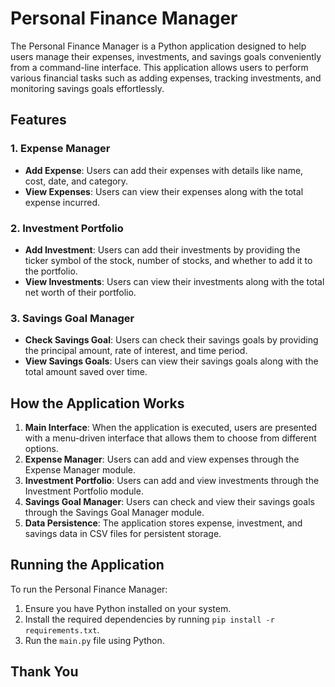 # Personal Finance Manager



The Personal Finance Manager is a Python application designed to help users manage their expenses, investments, and savings goals conveniently from a command-line interface. This application allows users to perform various financial tasks such as adding expenses, tracking investments, and monitoring savings goals effortlessly.

## Features

### 1. Expense Manager

- **Add Expense**: Users can add their expenses with details like name, cost, date, and category.
- **View Expenses**: Users can view their expenses along with the total expense incurred.

### 2. Investment Portfolio

- **Add Investment**: Users can add their investments by providing the ticker symbol of the stock, number of stocks, and whether to add it to the portfolio.
- **View Investments**: Users can view their investments along with the total net worth of their portfolio.

### 3. Savings Goal Manager

- **Check Savings Goal**: Users can check their savings goals by providing the principal amount, rate of interest, and time period.
- **View Savings Goals**: Users can view their savings goals along with the total amount saved over time.

## How the Application Works

1. **Main Interface**: When the application is executed, users are presented with a menu-driven interface that allows them to choose from different options.
2. **Expense Manager**: Users can add and view expenses through the Expense Manager module.
3. **Investment Portfolio**: Users can add and view investments through the Investment Portfolio module.
4. **Savings Goal Manager**: Users can check and view their savings goals through the Savings Goal Manager module.
5. **Data Persistence**: The application stores expense, investment, and savings data in CSV files for persistent storage.

## Running the Application

To run the Personal Finance Manager:

1. Ensure you have Python installed on your system.
2. Install the required dependencies by running `pip install -r requirements.txt`.
3. Run the `main.py` file using Python.

## Thank You
